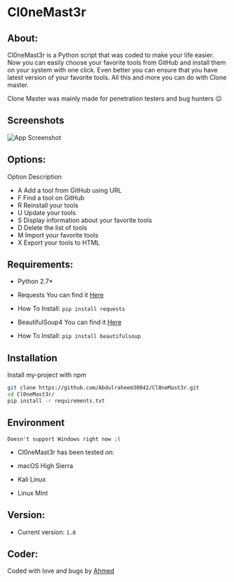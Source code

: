 # Cl0neMast3r


## About:

Cl0neMast3r is a Python script that was coded to make your life easier.
Now you can easily choose your favorite tools from GitHub and install them on your system with one click.
Even better you can ensure that you have latest version of your favorite tools.
All this and more you can do with Clone master.

Clone Master was mainly made for penetration testers and bug hunters 😉

## Screenshots

![App Screenshot](https://camo.githubusercontent.com/4198406d0a1765c15d19da5c4cd7c32e0b97186f342748d750749607ae8da0de/68747470733a2f2f692e696d6775722e636f6d2f6a7953483841322e6a7067)


## Options:

Option	Description
- A	Add a tool from GitHub using URL
- F	Find a tool on GitHub
- R	Reinstall your tools
- U	Update your tools
- S	Display information about your favorite tools
- D	Delete the list of tools
- M	Import your favorite tools
- X	Export your tools to HTML


## Requirements:

- Python 2.7*

- Requests You can find it [Here](https://pypi.org/project/requests/)
- How To Install: ```pip install requests```

- BeautifulSoup4 You can find it [Here](https://pypi.org/project/requests/)
- How To Install: ```pip install beautifulsoup```


## Installation

Install my-project with npm

```bash
git clone https://github.com/Abdulraheem30042/Cl0neMast3r.git
cd Cl0neMast3r/
pip install -r requirements.txt
```
    
    
## Environment 

```Doesn't support Windows right now :(```
- Cl0neMast3r has been tested on:

- macOS High Sierra
- Kali Linux
- Linux Mint


## Version:

- Current version: ```1.0```



## Coder:

Coded with love and bugs by [Ahmed](https://linktr.ee/xyle2star)
